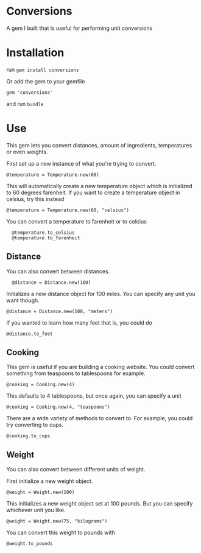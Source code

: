 # Conversions
A gem I built that is useful for performing unit conversions

# Installation

run `gem install conversions`

Or add the gem to your gemfile

    gem 'conversions'
    
and run `bundle`

# Use

This gem lets you convert distances, amount of ingredients, temperatures or even weights.

First set up a new instance of what you're trying to convert.

    @temperature = Temperature.new(60)
    
This will automatically create a new temperature object which is initialized to 60 degrees farenheit. If you want to create a
temperature object in celsius, try this instead

    @temperature = Temperature.new(60, "celsius")
    
You can convert a temperature to farenheit or to celcius
    
      @temperature.to_celsius
      @temperature.to_farenheit
        
  ## Distance
  
You can also convert between distances.
  
      @distance = Distance.new(100)
      
Initializes a new distance object for 100 miles. You can specify any unit you want though.

    @distance = Distance.new(100, "meters")
    
If you wanted to learn how many feet that is, you could do
    
    @distance.to_feet
    
## Cooking

This gem is useful if you are building a cooking website. You could convert something from teaspoons to tablespoons for example.

    @cooking = Cooking.new(4)
    
This defaults to 4 tablespoons, but once again, you can specify a unit

    @cooking = Cooking.new(4, "teaspoons")
    
There are a wide variety of methods to convert to. For example, you could try converting to cups.

    @cooking.to_cups
    
## Weight

You can also convert between different units of weight.

First initialize a new weight object.

    @weight = Weight.new(100)
    
This initializes a new weight object set at 100 pounds. But you can specify whichever unit you like.

    @weight = Weight.new(75, "kilograms")
    
You can convert this weight to pounds with

    @weight.to_pounds
